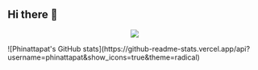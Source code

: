 ## Hi there 👋

<!--
**phinattapat/phinattapat** is a ✨ _special_ ✨ repository because its `README.md` (this file) appears on your GitHub profile.

🎒 I’m currently learning at suankularb-wittiyalai
📝 Learning → software-development, web-development, embedded
-->
<p align="center">
  <a href="https://skillicons.dev">
    <img src="https://skillicons.dev/icons?i=git,c,python,html,css,javascript" />
  </a>
</p>
![Phinattapat's GitHub stats](https://github-readme-stats.vercel.app/api?username=phinattapat&show_icons=true&theme=radical)

